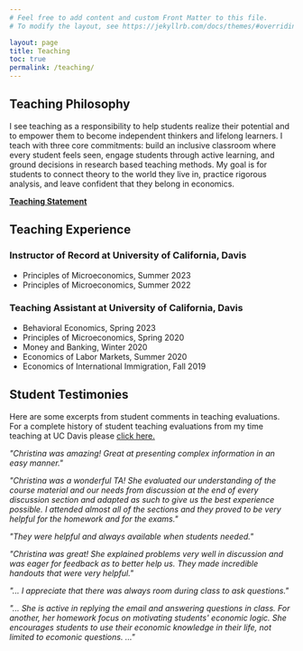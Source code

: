 ```yaml
---
# Feel free to add content and custom Front Matter to this file.
# To modify the layout, see https://jekyllrb.com/docs/themes/#overriding-theme-defaults

layout: page
title: Teaching
toc: true
permalink: /teaching/
---
```


## Teaching Philosophy

I see teaching as a responsibility to help students realize their potential and to empower them to become independent thinkers and lifelong learners. I teach with three core commitments: build an inclusive classroom where every student feels seen, engage students through active learning, and ground decisions in research based teaching methods. My goal is for students to connect theory to the world they live in, practice rigorous analysis, and leave confident that they belong in economics.

<ins><a href="https://chesun.github.io/assets/documents/teaching_statement_Sun.pdf" target="_blank">**Teaching Statement**</a></ins>

## Teaching Experience

### Instructor of Record at University of California, Davis

  - Principles of Microeconomics, Summer 2023 
  - Principles of Microeconomics, Summer 2022

### Teaching Assistant at University of California, Davis

 - Behavioral Economics, Spring 2023
 - Principles of Microeconomics, Spring 2020
 - Money and Banking, Winter 2020
 - Economics of Labor Markets, Summer 2020
 - Economics of International Immigration, Fall 2019


## Student Testimonies


Here are some excerpts from student comments in teaching evaluations. For a complete history of student teaching evaluations from my time teaching at UC Davis please <a href="https://chesun.github.io/assets/documents/StudentEval_InstructorSummaries.pdf" target="_blank">click here.</a>


*"Christina was amazing! Great at presenting complex information in an easy manner."*

*"Christina was a wonderful TA! She evaluated our understanding of the course material and our needs from discussion at the end of every discussion section and adapted as such to give us the best experience possible. I attended almost all of the sections and they proved to be very helpful for the homework and for the exams."*

*"They were helpful and always available when students needed."*

*"Christina was great! She explained problems very well in discussion and was eager for feedback as to better help us. They made incredible handouts that were very helpful."*

*"... I appreciate that there was always room during class to ask questions."*

*"... She is active in replying the email and answering questions in class. For another, her homework focus on motivating students' economic logic. She encourages students to use their economic knowledge in their life, not limited to ecomonic questions. ..."*
